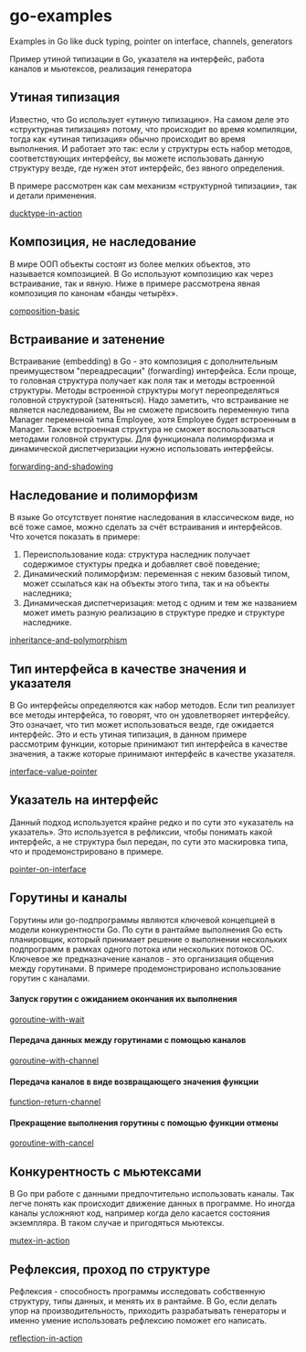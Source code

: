 # go-examples
Examples in Go like duck typing, pointer on interface, channels, generators

Пример утиной типизации в Go, указателя на интерфейс, работа каналов и мьютексов, реализация генератора

## Утиная типизация
Известно, что Go использует «утиную типизацию». На самом деле это «структурная типизация» потому, что происходит во время компиляции, тогда как «утиная типизация» обычно происходит во время выполнения. И работает это так: если у структуры есть набор методов, соответствующих интерфейсу, вы можете использовать данную структуру везде, где нужен этот интерфейс, без явного определения.

В примере рассмотрен как сам механизм «структурной типизации», так и детали применения.

[ducktype-in-action](https://github.com/a-projects/go-examples/tree/main/ducktype-in-action)

## Композиция, не наследование
В мире ООП объекты состоят из более мелких объектов, это называется композицией. В Go используют композицию как через встраивание, так и явную. Ниже в примере рассмотрена явная композиция по канонам «банды четырёх».

[composition-basic](https://github.com/a-projects/go-examples/tree/main/composition-basic)

## Встраивание и затенение
Встраивание (embedding) в Go - это композиция с дополнительным преимуществом "переадресации" (forwarding) интерфейса. Если проще, то головная структура получает как поля так и методы встроенной структуры. Методы встроенной структуры могут переопределяться головной структурой (затеняться). Надо заметить, что встраивание не является наследованием, Вы не сможете присвоить переменную типа Manager переменной типа Employee, хотя Employee будет встроенным в Manager. Также встроенная структура не сможет воспользоваться методами головной структуры. Для функционала полиморфизма и динамической диспетчеризации нужно использовать интерфейсы.

[forwarding-and-shadowing](https://github.com/a-projects/go-examples/tree/main/forwarding-and-shadowing)

## Наследование и полиморфизм
В языке Go отсутствует понятие наследования в классическом виде, но всё тоже самое, можно сделать за счёт встраивания и интерфейсов. Что хочется показать в примере:
1. Переиспользование кода: структура наследник получает содержимое стуктуры предка и добавляет своё поведение;
2. Динамический полиморфизм: переменная с неким базовый типом, может ссылаться как на объекты этого типа, так и на объекты наследника;
3. Динамическая диспетчеризация: метод с одним и тем же названием может иметь разную реализацию в структуре предке и структуре наследнике.

[inheritance-and-polymorphism](https://github.com/a-projects/go-examples/tree/main/inheritance-and-polymorphism)

## Тип интерфейса в качестве значения и указателя
В Go интерфейсы определяются как набор методов. Если тип реализует все методы интерфейса, то говорят, что он удовлетворяет интерфейсу. Это означает, что тип может использоваться везде, где ожидается интерфейс. Это и есть утиная типизация, в данном примере рассмотрим функции, которые принимают тип интерфейса в качестве значения, а также которые принимают интерфейс в качестве указателя.

[interface-value-pointer](https://github.com/a-projects/go-examples/tree/main/interface-value-pointer)

## Указатель на интерфейс
Данный подход используется крайне редко и по сути это «указатель на указатель». Это используется в рефликсии, чтобы понимать какой интерфейс, а не структура был передан, по сути это маскировка типа, что и продемонстрировано в примере.

[pointer-on-interface](https://github.com/a-projects/go-examples/tree/main/pointer-on-interface)

## Горутины и каналы
Горутины или go-подпрограммы являются ключевой концепцией в модели конкурентности Go. По сути в рантайме выполнения Go есть планировщик, который принимает решение о выполнении нескольких подпрограмм в рамках одного потока или нескольких потоков ОС. Ключевое же предназначение каналов - это организация общения между горутинами. В примере продемонстрировано использование горутин с каналами.

#### Запуск горутин с ожиданием окончания их выполнения

[goroutine-with-wait](https://github.com/a-projects/go-examples/tree/main/goroutine-with-wait)

#### Передача данных между горутинами с помощью каналов

[goroutine-with-channel](https://github.com/a-projects/go-examples/tree/main/goroutine-with-channel)

#### Передача каналов в виде возвращающего значения функции

[function-return-channel](https://github.com/a-projects/go-examples/tree/main/function-return-channel)

#### Прекращение выполнения горутины с помощью функции отмены

[goroutine-with-cancel](https://github.com/a-projects/go-examples/tree/main/goroutine-with-cancel)

## Конкурентность с мьютексами
В Go при работе с данными предпочтительно использовать каналы. Так легче понять как происходит движение данных в программе. Но иногда каналы усложняют код, например когда дело касается состояния экземпляра. В таком случае и пригодяться мьютексы.

[mutex-in-action](https://github.com/a-projects/go-examples/tree/main/mutex-in-action)

## Рефлексия, проход по структуре
Рефлексия - способность программы исследовать собственную структуру, типы данных, и менять их в рантайме.
В Go, если делать упор на производительность, приходить разрабатывать генераторы и именно умение использовать рефлексию поможет его написать.

[reflection-in-action](https://github.com/a-projects/go-examples/tree/main/reflection-in-action)
